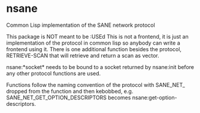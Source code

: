 # nsane
Common Lisp implementation of the SANE network protocol

This package is NOT meant to be :USEd
This is not a frontend, it is just an implementation of the protocol in common lisp so anybody can write a frontend using it.
There is one additional function besides the protocol, RETRIEVE-SCAN that will retrieve and return a scan as vector. 

nsane:\*socket\* needs to be bound to a socket returned by nsane:init before any other protocol functions are used.

Functions follow the naming convention of the protocol with SANE_NET_ dropped from the function and then kebobbed, e.g. SANE_NET_GET_OPTION_DESCRIPTORS becomes nsane:get-option-descriptors.

